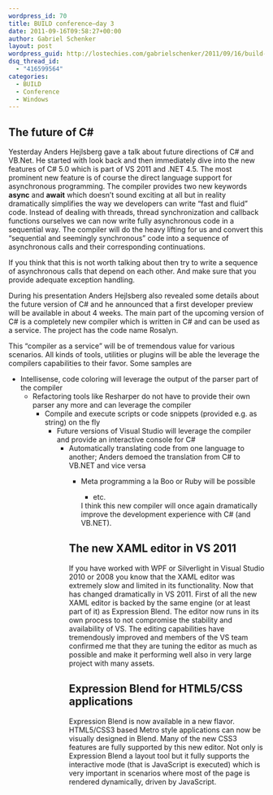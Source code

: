 ```yaml
---
wordpress_id: 70
title: BUILD conference–day 3
date: 2011-09-16T09:58:27+00:00
author: Gabriel Schenker
layout: post
wordpress_guid: http://lostechies.com/gabrielschenker/2011/09/16/build-conferenceday-3/
dsq_thread_id:
  - "416599564"
categories:
  - BUILD
  - Conference
  - Windows
---
```

## The future of C#

Yesterday Anders Hejlsberg gave a talk about future directions of C# and VB.Net. He started with look back and then immediately dive into the new features of C# 5.0 which is part of VS 2011 and .NET 4.5. The most prominent new feature is of course the direct language support for asynchronous programming. The compiler provides two new keywords **async** and **await** which doesn’t sound exciting at all but in reality dramatically simplifies the way we developers can write “fast and fluid” code. Instead of dealing with threads, thread synchronization and callback functions ourselves we can now write fully asynchronous code in a sequential way. The compiler will do the heavy lifting for us and convert this “sequential and seemingly synchronous” code into a sequence of asynchronous calls and their corresponding continuations.

If you think that this is not worth talking about then try to write a sequence of asynchronous calls that depend on each other. And make sure that you provide adequate exception handling.

During his presentation Anders Hejlsberg also revealed some details about the future version of C# and he announced that a first developer preview will be available in about 4 weeks. The main part of the upcoming version of C# is a completely new compiler which is written in C# and can be used as a service. The project has the code name Rosalyn.

This “compiler as a service” will be of tremendous value for various scenarios. All kinds of tools, utilities or plugins will be able the leverage the compilers capabilities to their favor. Some samples are

  * Intellisense, code coloring will leverage the output of the parser part of the compiler 
      * Refactoring tools like Resharper do not have to provide their own parser any more and can leverage the compiler 
          * Compile and execute scripts or code snippets (provided e.g. as string) on the fly 
              * Future versions of Visual Studio will leverage the compiler and provide an interactive console for C# 
                  * Automatically translating code from one language to another; Anders demoed the translation from C# to VB.NET and vice versa 
                      * Meta programming a la Boo or Ruby will be possible 
                          * etc.</ul> 
                        I think this new compiler will once again dramatically improve the development experience with C# (and VB.NET). 
                        
                        ## The new XAML editor in VS 2011
                        
                        If you have worked with WPF or Silverlight in Visual Studio 2010 or 2008 you know that the XAML editor was extremely slow and limited in its functionality. Now that has changed dramatically in VS 2011. First of all the new XAML editor is backed by the same engine (or at least part of it) as Expression Blend. The editor now runs in its own process to not compromise the stability and availability of VS. The editing capabilities have tremendously improved and members of the VS team&nbsp; confirmed me that they are tuning the editor as much as possible and make it performing well also in very large project with many assets.
                        
                        ## Expression Blend for HTML5/CSS applications
                        
                        Expression Blend is now available in a new flavor. HTML5/CSS3 based Metro style applications can now be visually designed in Blend. Many of the new CSS3 features are fully supported by this new editor. Not only is Expression Blend a layout tool but it fully supports the interactive mode (that is JavaScript is executed) which is very important in scenarios where most of the page is rendered dynamically, driven by JavaScript.